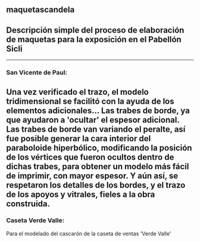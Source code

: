 ## maquetascandela
Descripción simple del proceso de elaboración de maquetas para la exposición en el Pabellón Sicli
---
---

### San Vicente de Paul: 
Una vez verificado el trazo, el modelo tridimensional se facilitó con la ayuda de los elementos adicionales... Las trabes de borde, ya que ayudaron a 'ocultar' el espesor adicional. Las trabes de borde van variando el peralte, así fue posible generar la cara interior del paraboloide hiperbólico, modificando la posición de los vértices que fueron ocultos dentro de dichas trabes, para obtener un modelo más fácil de imprimir, con mayor espesor. Y aún así, se respetaron los detalles de los bordes, y el trazo de los apoyos y vitrales, fieles a la obra construida.
---

### Caseta Verde Valle:
Para el modelado del cascarón de la caseta de ventas 'Verde Valle'